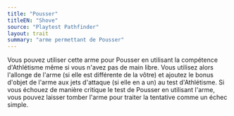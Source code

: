 ```yaml
---
title: "Pousser"
titleEN: "Shove"
source: "Playtest Pathfinder"
layout: trait
summary: "arme permettant de Pousser"
---
```

Vous pouvez utiliser cette arme pour Pousser en utilisant la compétence d'Athlétisme même si vous n'avez pas de main libre. Vous utilisez alors l'allonge de l'arme (si elle est différente de la vôtre) et ajoutez le bonus d'objet de l'arme aux jets d'attaque (si elle en a un) au test d'Athlétisme. Si vous échouez de manière critique le test de Pousser en utilisant l'arme, vous pouvez laisser tomber l'arme pour traiter la tentative comme un échec simple.
